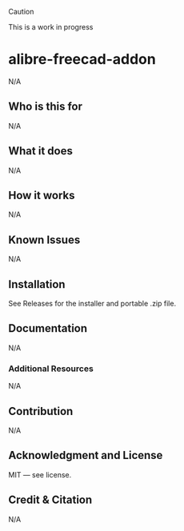 > [!CAUTION]
> This is a work in progress

# alibre-freecad-addon

N/A

## Who is this for

N/A

## What it does

N/A

## How it works

N/A

## Known Issues

N/A

## Installation

See Releases for the installer and portable .zip file.

## Documentation

N/A

### Additional Resources

N/A

## Contribution

N/A

## Acknowledgment and License

MIT — see license.

## Credit & Citation

N/A


